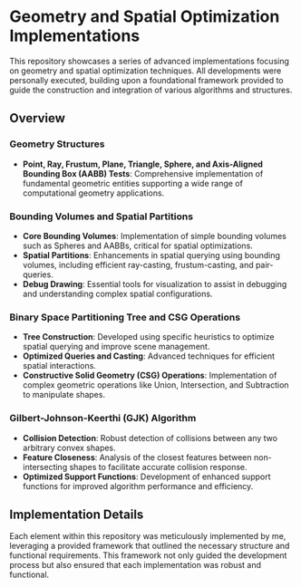 # Geometry and Spatial Optimization Implementations

This repository showcases a series of advanced implementations focusing on geometry and spatial optimization techniques. All developments were personally executed, building upon a foundational framework provided to guide the construction and integration of various algorithms and structures.

## Overview

### Geometry Structures
- **Point, Ray, Frustum, Plane, Triangle, Sphere, and Axis-Aligned Bounding Box (AABB) Tests**: Comprehensive implementation of fundamental geometric entities supporting a wide range of computational geometry applications.

### Bounding Volumes and Spatial Partitions
- **Core Bounding Volumes**: Implementation of simple bounding volumes such as Spheres and AABBs, critical for spatial optimizations.
- **Spatial Partitions**: Enhancements in spatial querying using bounding volumes, including efficient ray-casting, frustum-casting, and pair-queries.
- **Debug Drawing**: Essential tools for visualization to assist in debugging and understanding complex spatial configurations.

### Binary Space Partitioning Tree and CSG Operations
- **Tree Construction**: Developed using specific heuristics to optimize spatial querying and improve scene management.
- **Optimized Queries and Casting**: Advanced techniques for efficient spatial interactions.
- **Constructive Solid Geometry (CSG) Operations**: Implementation of complex geometric operations like Union, Intersection, and Subtraction to manipulate shapes.

### Gilbert-Johnson-Keerthi (GJK) Algorithm
- **Collision Detection**: Robust detection of collisions between any two arbitrary convex shapes.
- **Feature Closeness**: Analysis of the closest features between non-intersecting shapes to facilitate accurate collision response.
- **Optimized Support Functions**: Development of enhanced support functions for improved algorithm performance and efficiency.

## Implementation Details
Each element within this repository was meticulously implemented by me, leveraging a provided framework that outlined the necessary structure and functional requirements. This framework not only guided the development process but also ensured that each implementation was robust and functional.